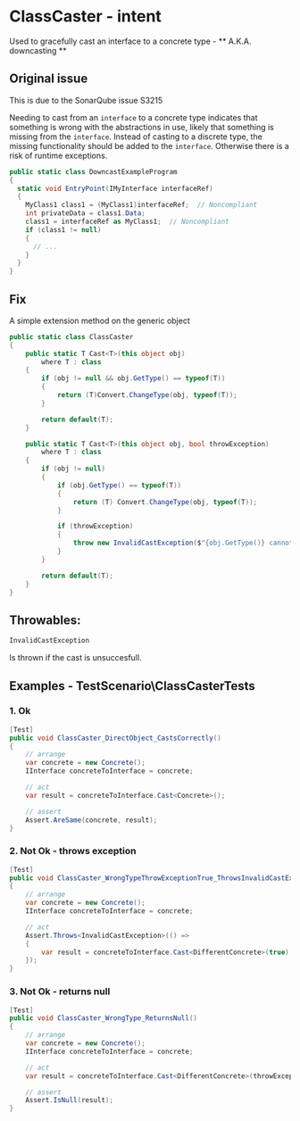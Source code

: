 ﻿# ClassCaster - intent
Used to gracefully cast an interface to a concrete type - ** A.K.A. downcasting **

## Original issue
This is due to the SonarQube issue S3215

Needing to cast from an <code>interface</code> to a concrete type indicates that something is wrong with the abstractions in use, likely that
something is missing from the <code>interface</code>. Instead of casting to a discrete type, the missing functionality should be added to the
<code>interface</code>. Otherwise there is a risk of runtime exceptions.


```cs
public static class DowncastExampleProgram
{
  static void EntryPoint(IMyInterface interfaceRef)
  {
    MyClass1 class1 = (MyClass1)interfaceRef;  // Noncompliant
    int privateData = class1.Data;
    class1 = interfaceRef as MyClass1;  // Noncompliant
    if (class1 != null)
    {
      // ...
    }
  }
}
```

## Fix
A simple extension method on the generic object

```cs
public static class ClassCaster
{
    public static T Cast<T>(this object obj)
        where T : class
    {
        if (obj != null && obj.GetType() == typeof(T))
        {
            return (T)Convert.ChangeType(obj, typeof(T));
        }

        return default(T);
    }

    public static T Cast<T>(this object obj, bool throwException)
        where T : class
    {
        if (obj != null)
        {
            if (obj.GetType() == typeof(T))
            {
                return (T) Convert.ChangeType(obj, typeof(T));
            }

            if (throwException)
            {
                throw new InvalidCastException($"{obj.GetType()} cannot be converted to type {typeof(T)}.");
            }
        }

        return default(T);
    }
}
```

## Throwables:
```cs
InvalidCastException
```
Is thrown if the cast is unsuccesfull.

## Examples - TestScenario\ClassCasterTests

### 1. Ok

```cs
[Test]
public void ClassCaster_DirectObject_CastsCorrectly()
{
    // arrange
    var concrete = new Concrete();
    IInterface concreteToInterface = concrete;

    // act
    var result = concreteToInterface.Cast<Concrete>();

    // assert
    Assert.AreSame(concrete, result);
}
```

### 2. Not Ok - throws exception
```cs
[Test]
public void ClassCaster_WrongTypeThrowExceptionTrue_ThrowsInvalidCastException()
{
    // arrange
    var concrete = new Concrete();
    IInterface concreteToInterface = concrete;

    // act
    Assert.Throws<InvalidCastException>(() =>
    {
        var result = concreteToInterface.Cast<DifferentConcrete>(true);
    });
}
```

### 3. Not Ok - returns null

```cs
[Test]
public void ClassCaster_WrongType_ReturnsNull()
{
    // arrange
    var concrete = new Concrete();
    IInterface concreteToInterface = concrete;

    // act
    var result = concreteToInterface.Cast<DifferentConcrete>(throwException: true);

    // assert
    Assert.IsNull(result);
}
```
